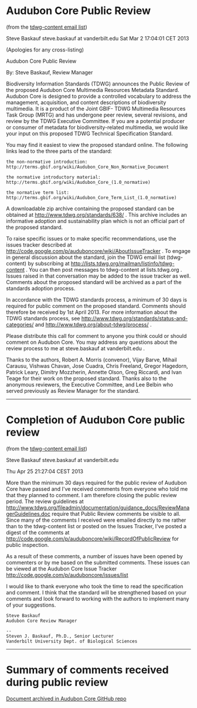# Audubon Core Public Review

(from the [tdwg-content email list](http://lists.tdwg.org/pipermail/tdwg-content/2013-March/002962.html))

Steve Baskauf steve.baskauf at vanderbilt.edu
Sat Mar 2 17:04:01 CET 2013

(Apologies for any cross-listing)

Audubon Core Public Review

By: Steve Baskauf, Review Manager

Biodiversity Information Standards (TDWG) announces the Public Review of
the proposed Audubon Core Multimedia Resources Metadata Standard.
Audubon Core is designed to provide a controlled vocabulary to address
the management, acquisition, and content descriptions of biodiversity
multimedia. It is a product of the Joint GBIF- TDWG Multimedia
Resources Task Group (MRTG) and has undergone peer review, several
revisions, and review by the TDWG Executive Committee. If you are a
potential producer or consumer of metadata for biodiversity-related
multimedia, we would like your input on this proposed TDWG Technical
Specification Standard.

You may find it easiest to view the proposed standard online. The
following links lead to the three parts of the standard:

    the non-normative introduction:
    http://terms.gbif.org/wiki/Audubon_Core_Non_Normative_Document

    the normative introductory material:
    http://terms.gbif.org/wiki/Audubon_Core_(1.0_normative)

    the normative term list:
    http://terms.gbif.org/wiki/Audubon_Core_Term_List_(1.0_normative)


A downloadable zip archive containing the proposed standard can be
obtained at http://www.tdwg.org/standards/638/ . This archive includes
an informative adoption and sustainability plan which is not an official
part of the proposed standard.

To raise specific issues or to make specific recommendations, use the
issues tracker described at
http://code.google.com/p/auduboncore/wiki/AboutIssueTracker . To engage
in general discussion about the standard, join the TDWG email list
(tdwg-content) by subscribing at
http://lists.tdwg.org/mailman/listinfo/tdwg-content . You can then post
messages to tdwg-content at lists.tdwg.org . Issues raised in that
conversation may be added to the issue tracker as well. Comments about
the proposed standard will be archived as a part of the standards
adoption process.

In accordance with the TDWG standards process, a minimum of 30 days is
required for public comment on the proposed standard. Comments should
therefore be received by 1st April 2013. For more information about the
TDWG standards process, see
http://www.tdwg.org/standards/status-and-categories/ and
http://www.tdwg.org/about-tdwg/process/ .

Please distribute this call for comment to anyone you think could or
should comment on Audubon Core. You may address any questions about the
review process to me at steve.baskauf at vanderbilt.edu .

Thanks to the authors, Robert A. Morris (convenor), Vijay Barve, Mihail
Carausu, Vishwas Chavan, Jose Cuadra, Chris Freeland, Gregor Hagedorn,
Patrick Leary, Dimitry Mozzherin, Annette Olson, Greg Riccardi, and Ivan
Teage for their work on the proposed standard. Thanks also to the
anonymous reviewers, the Executive Committee, and Lee Belbin who served
previously as Review Manager for the standard.

--------------

# Completion of Audubon Core public review

(from the [tdwg-content email list](http://lists.tdwg.org/pipermail/tdwg-content/2013-April/002976.html))

Steve Baskauf steve.baskauf at vanderbilt.edu

Thu Apr 25 21:27:04 CEST 2013

More than the minimum 30 days required for the public review of Audubon
Core have passed and I've received comments from everyone who told me
that they planned to comment. I am therefore closing the public review
period. The review guidelines at
http://www.tdwg.org/fileadmin/documentation/guidance_docs/ReviewManagerGuidelines.doc
require that Public Review comments be visible to all. Since many of
the comments I received were emailed directly to me rather than to the
tdwg-content list or posted on the Issues Tracker, I've posted a digest
of the comments at
http://code.google.com/p/auduboncore/wiki/RecordOfPublicReview for
public inspection.

As a result of these comments, a number of issues have been opened by
commenters or by me based on the submitted comments. These issues can
be viewed at the Audubon Core Issue Tracker
http://code.google.com/p/auduboncore/issues/list

I would like to thank everyone who took the time to read the
specification and comment. I think that the standard will be
strengthened based on your comments and look forward to working with the
authors to implement many of your suggestions.

```
Steve Baskauf
Audubon Core Review Manager

--
Steven J. Baskauf, Ph.D., Senior Lecturer
Vanderbilt University Dept. of Biological Sciences
```

--------

# Summary of comments received during public review

[Document archived in Audubon Core GitHub repo](https://github.com/tdwg/ac/blob/master/historical/RecordOfPublicReview.md)